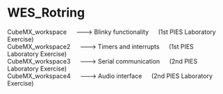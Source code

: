 # WES_Rotring
CubeMX_workspace &emsp; ---> Blinky functionality &emsp; (1st PIES Laboratory Exercise)\
CubeMX_workspace2 &emsp;	---> Timers and interrupts &emsp; (1st PIES Laboratory Exercise)\
CubeMX_workspace3 &emsp; ---> Serial communication &emsp;	(2nd PIES Laboratory Exercise)\
CubeMX_workspace4	&emsp;  ---> Audio interface &emsp;	(2nd PIES Laboratory Exercise)
